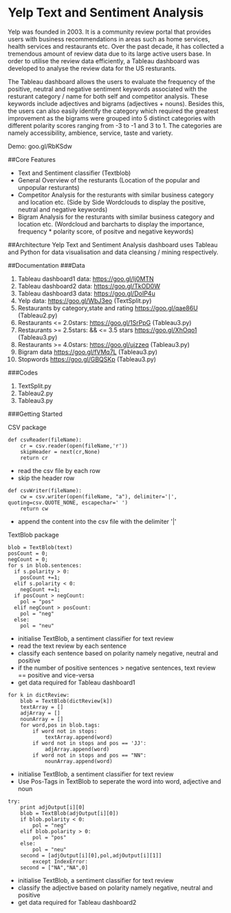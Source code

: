 # Yelp Text and Sentiment Analysis

Yelp was founded in 2003. It is a community review portal that provides users with business recommendations in areas such as home services, health services and restaurants etc. Over the past decade, it has collected a tremendous amount of review data due to its large active users base. In order to utilise the review data efficiently, a Tableau dashboard was developed to analyse the review data for the US resturants. 

The Tableau dashboard allows the users to evaluate the frequency of the positive, neutral and negative sentiment keywords associated with the resturant category / name for both self and competitor analysis. These keywords include adjectives and bigrams (adjectives + nouns). Besides this, the users can also easily identify the category which required the greatest improvement as the bigrams were grouped into 5 distinct categories with different polarity scores ranging from -3 to -1 and 3 to 1. The categories are namely accessibility, ambience, service, taste and variety. 

Demo: goo.gl/RbKSdw

##Core Features 
- Text and Sentiment classifier (Textblob)
- General Overview of the resturants (Location of the popular and unpopular resturants)
- Competitor Analysis for the resturants with similar business category and location etc. (Side by Side Wordclouds to display the positive, neutral and negative keywords)
- Bigram Analysis for the resturants with similar business category and location etc. (Wordcloud and barcharts to display the importance, frequency * polarity score, of positve and negative keywords) 

##Architecture
Yelp Text and Sentiment Analysis dashboard uses Tableau and Python for data visualisation and data cleansing / mining respectively.

##Documentation
###Data
1. Tableau dashboard1 data: https://goo.gl/Ij0MTN
2. Tableau dashboard2 data: https://goo.gl/TkOD0W
3. Tableau dashboard3 data: https://goo.gl/DoIP4u
4. Yelp data: https://goo.gl/WbJ3eo (TextSplit.py)
5. Restaurants by category,state and rating https://goo.gl/qae86U (Tableau2.py)
6. Restaurants <= 2.0stars: https://goo.gl/1SrPpG (Tableau3.py)
7. Restaurants >= 2.5stars: && <= 3.5 stars https://goo.gl/XhOqo1 (Tableau3.py)
8. Restaurants >= 4.0stars: https://goo.gl/ujzzeq (Tableau3.py)
9. Bigram data https://goo.gl/fVMq7L (Tableau3.py)
10. Stopwords https://goo.gl/GBQSKp (Tableau3.py)


###Codes
1. TextSplit.py
2. Tableau2.py
3. Tableau3.py

###Getting Started

CSV package
```
def csvReader(fileName):
    cr = csv.reader(open(fileName,'r'))
    skipHeader = next(cr,None)
    return cr
```
- read the csv file by each row
- skip the header row
```
def csvWriter(fileName):
    cw = csv.writer(open(fileName, "a"), delimiter='|', quoting=csv.QUOTE_NONE, escapechar=' ')
    return cw
```
- append the content into the csv file with the delimiter '|'

TextBlob package
```
blob = TextBlob(text)
posCount = 0;
negCount = 0;
for s in blob.sentences:
  if s.polarity > 0:
    posCount +=1;
  elif s.polarity < 0:
    negCount +=1;
  if posCount > negCount:
    pol = "pos"
  elif negCount > posCount:
    pol = "neg"
  else:
    pol = "neu"
```
- initialise TextBlob, a sentiment classifier for text review
- read the text review by each sentence
- classify each sentence based on polarity namely negative, neutral and positive
- if the number of positive sentences > negative sentences, text review == positive and vice-versa
- get data required for Tableau dashboard1

```
for k in dictReview:
    blob = TextBlob(dictReview[k])
    textArray = []
    adjArray = []
    nounArray = []
    for word,pos in blob.tags:
        if word not in stops:
            textArray.append(word)
        if word not in stops and pos == 'JJ':
            adjArray.append(word)
        if word not in stops and pos == "NN":
            nounArray.append(word)
```
- initialise TextBlob, a sentiment classifier for text review
- Use Pos-Tags in TextBlob to seperate the word into word, adjective and noun

```
try:
    print adjOutput[i][0]
    blob = TextBlob(adjOutput[i][0])
    if blob.polarity < 0:
        pol = "neg"
    elif blob.polarity > 0:
        pol = "pos"
    else:
        pol = "neu"
    second = [adjOutput[i][0],pol,adjOutput[i][1]]
        except IndexError:
    second = ["NA","NA",0]
```
- initialise TextBlob, a sentiment classifier for text review
- classify the adjective based on polarity namely negative, neutral and positive
- get data required for Tableau dashboard2




